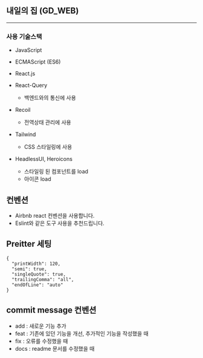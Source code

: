 ## 내일의 집 (GD_WEB)

<hr />

### 사용 기술스택

- JavaScript

- ECMAScript (ES6)

- React.js

- React-Query

  - 백엔드와의 통신에 사용

- Recoil

  - 전역상태 관리에 사용

- Tailwind

  - CSS 스타일링에 사용

- HeadlessUI, Heroicons

  - 스타일링 된 컴포넌트를 load
  - 아이콘 load

## 컨벤션

- Airbnb react 컨벤션을 사용합니다.
- Eslint와 같은 도구 사용을 추천드립니다.

## Preitter 세팅

```
{
  "printWidth": 120,
  "semi": true,
  "singleQuote": true,
  "trailingComma": "all",
  "endOfLine": "auto"
}
```

## commit message 컨벤션

- add : 새로운 기능 추가
- feat : 기존에 있던 기능을 개선, 추가적인 기능을 작성했을 때
- fix : 오류를 수정했을 때
- docs : readme 문서를 수정했을 때
